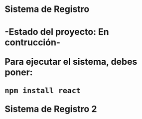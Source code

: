 <h1>Sistema de Registro<h1>

-Estado del proyecto: En contrucción-

Para ejecutar el sistema, debes poner:

```npm install react```

Sistema de Registro 2
